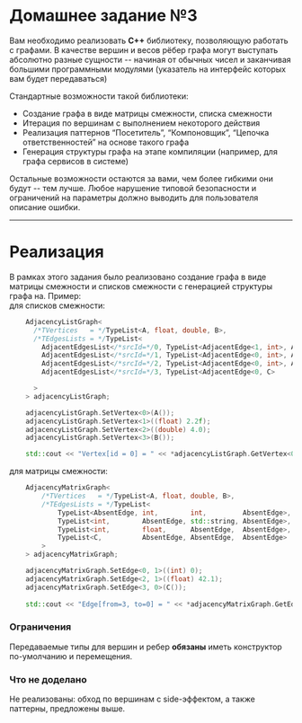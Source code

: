 
# Домашнее задание №3

Вам необходимо реализовать **С++** библиотеку, позволяющую работать с графами.
В качестве вершин и весов рёбер графа могут выступать абсолютно разные сущности -- начиная от обычных чисел и заканчивая большими программными модулями (указатель на интерфейс которых вам будет передаваться)

Стандартные возможности такой библиотеки:  
*  Создание графа в виде матрицы смежности, списка смежности  
*  Итерация по вершинам с выполнением некоторого действия  
*  Реализация паттернов “Посетитель”, “Компоновщик”, “Цепочка ответственностей” на основе такого графа  
*  Генерация структуры графа на этапе компиляции (например, для графа сервисов в системе)

Остальные возможности остаются за вами, чем более гибкими они будут -- тем лучше.
Любое нарушение типовой безопасности и ограничений на параметры должно выводить для пользователя описание ошибки.

---

# Реализация

В рамках этого задания было реализовано создание графа в виде матрицы смежности и списков смежности c генерацией 
структуры графа на. Пример:  
для списков смежности:
```c++
    AdjacencyListGraph<
      /*TVertices   = */TypeList<A, float, double, B>,
      /*TEdgesLists = */TypeList<
        AdjacentEdgesList</*srcId=*/0, TypeList<AdjacentEdge<1, int>, AdjacentEdge<2, int>         >>,
        AdjacentEdgesList</*srcId=*/1, TypeList<AdjacentEdge<0, int>, AdjacentEdge<2, std::string> >>,
        AdjacentEdgesList</*srcId=*/2, TypeList<AdjacentEdge<0, int>, AdjacentEdge<1, float>       >>,
        AdjacentEdgesList</*srcId=*/3, TypeList<AdjacentEdge<0, C>                                 >>

      >
    > adjacencyListGraph;

    adjacencyListGraph.SetVertex<0>(A());
    adjacencyListGraph.SetVertex<1>((float) 2.2f);
    adjacencyListGraph.SetVertex<2>((double) 4.0);
    adjacencyListGraph.SetVertex<3>(B());

    std::cout << "Vertex[id = 0] = " << *adjacencyListGraph.GetVertex<0>() << std::endl;  // Vertex[id = 0] = class A
```
для матрицы смежности:
```c++
    AdjacencyMatrixGraph<
        /*TVertices   = */TypeList<A, float, double, B>,
        /*TEdgesLists = */TypeList<
            TypeList<AbsentEdge, int,        int,         AbsentEdge>,
            TypeList<int,        AbsentEdge, std::string, AbsentEdge>,
            TypeList<int,        float,      AbsentEdge,  AbsentEdge>,
            TypeList<C,          AbsentEdge, AbsentEdge,  AbsentEdge>
        >
    > adjacencyMatrixGraph;

    adjacencyMatrixGraph.SetEdge<0, 1>((int) 0);
    adjacencyMatrixGraph.SetEdge<2, 1>((float) 42.1);
    adjacencyMatrixGraph.SetEdge<3, 0>(C());
    
    std::cout << "Edge[from=3, to=0] = " << *adjacencyMatrixGraph.GetEdge<3, 0>() << std::endl;  // Edge[from=3, to=0] = class C
```

### Ограничения

Передаваемые типы для вершин и ребер **обязаны** иметь конструктор по-умолчанию и перемещения. 

### Что не доделано

Не реализованы: обход по вершинам с side-эффектом, а также паттерны, предложены выше.


